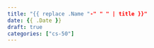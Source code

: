 ```yaml
---
title: "{{ replace .Name "-" " " | title }}"
date: {{ .Date }}
draft: true
categories: ["cs-50"]
---
```


